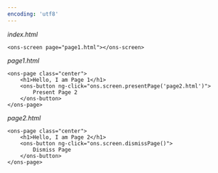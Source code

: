 ```yaml
---
encoding: 'utf8'
---
```


*index.html*

    <ons-screen page="page1.html"></ons-screen>


*page1.html*

    <ons-page class="center">
        <h1>Hello, I am Page 1</h1>
        <ons-button ng-click="ons.screen.presentPage('page2.html')">
            Present Page 2
        </ons-button>
    </ons-page>


*page2.html*

    <ons-page class="center">
        <h1>Hello, I am Page 2</h1>
        <ons-button ng-click="ons.screen.dismissPage()">
            Dismiss Page
        </ons-button>
    </ons-page>